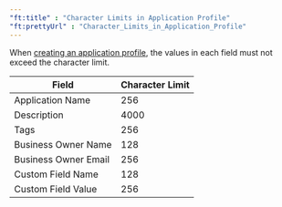 ```yaml
---
"ft:title" : "Character Limits in Application Profile"
"ft:prettyUrl" : "Character_Limits_in_Application_Profile"
---
```


When [creating an application profile](https://docs.veracode.com/r/t_add_application), the values in each field must not exceed the character limit.

| Field                | Character Limit |
|----------------------|-----------------|
| Application Name     | 256             |
| Description          | 4000            |
| Tags                 | 256             |
| Business Owner Name  | 128             |
| Business Owner Email | 256             |
| Custom Field Name    | 128             |
| Custom Field Value   | 256             |